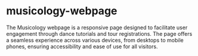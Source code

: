 # musicology-webpage
The Musicology webpage is a responsive page designed to facilitate user engagement through dance tutorials and tour registrations. The page offers a seamless experience across various devices, from desktops to mobile phones, ensuring accessibility and ease of use for all visitors.
